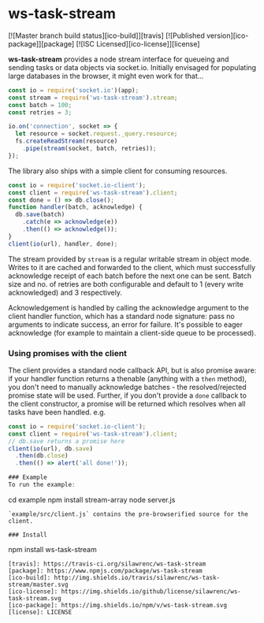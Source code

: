 # ws-task-stream

[![Master branch build status][ico-build]][travis]
[![Published version][ico-package]][package]
[![ISC Licensed][ico-license]][license]

**ws-task-stream** provides a node stream interface for queueing and sending tasks or data objects via socket.io. Initially envisaged for populating large databases in the browser, it might even work for that...

```js
const io = require('socket.io')(app);
const stream = require('ws-task-stream').stream;
const batch = 100;
const retries = 3;

io.on('connection', socket => {
  let resource = socket.request._query.resource;
  fs.createReadStream(resource)
    .pipe(stream(socket, batch, retries));
});
```

The library also ships with a simple client for consuming resources.

```js
const io = require('socket.io-client');
const client = require('ws-task-stream').client;
const done = () => db.close();
function handler(batch, acknowledge) {
  db.save(batch)
    .catch(e => acknowledge(e))
    .then(() => acknowledge());
}
client(io(url), handler, done);
```

The stream provided by `stream` is a regular writable stream in object mode. Writes to it are cached and forwarded to the client, which must successfully acknowledge receipt of each batch before the next one can be sent. Batch size and no. of retries are both configurable and default to 1 (every write acknowledged) and 3 respectively.

Acknowledgement is handled by calling the acknowledge argument to the client handler function, which has a standard node signature: pass no arguments to indicate success, an error for failure. It's possible to eager acknowledge (for example to maintain a client-side queue to be processed).

### Using promises with the client
The client provides a standard node callback API, but is also promise aware: if your handler function returns a thenable (anything with a `then` method), you don't need to manually acknowledge batches - the resolved/rejected promise state will be used. Further, if you don't provide a `done` callback to the client constructor, a promise will be returned which resolves when all tasks have been handled. e.g.

```js
const io = require('socket.io-client');
const client = require('ws-task-stream').client;
// db.save returns a promise here
client(io(url), db.save)
  .then(db.close)
  .then(() => alert('all done!'));

### Example
To run the example:
```
cd example
npm install stream-array
node server.js
```
`example/src/client.js` contains the pre-browserified source for the client.

### Install
```
npm install ws-task-stream
```
[travis]: https://travis-ci.org/silawrenc/ws-task-stream
[package]: https://www.npmjs.com/package/ws-task-stream
[ico-build]: http://img.shields.io/travis/silawrenc/ws-task-stream/master.svg
[ico-license]: https://img.shields.io/github/license/silawrenc/ws-task-stream.svg
[ico-package]: https://img.shields.io/npm/v/ws-task-stream.svg
[license]: LICENSE
